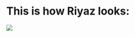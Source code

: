 # This is how Riyaz looks:

![](http://www.baltana.com/files/wallpapers-17/Riyaz-High-Definition-Wallpaper-42789.jpg)


